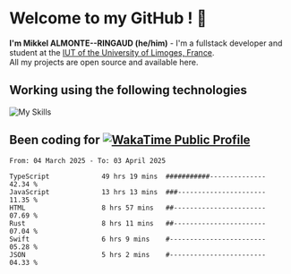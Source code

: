 # Welcome to my GitHub ! 🌃

**I'm Mikkel ALMONTE--RINGAUD (he/him)** - I'm a fullstack developer and student at the [IUT of the University of Limoges, France](https://iut.unilim.fr). \
All my projects are open source and available here.

## Working using the following technologies

![My Skills](https://skillicons.dev/icons?i=solidjs,pnpm,nodejs,ts,js,vercel,netlify,html,css,rust,astro,git,vue,md,electron,figma,github,bash,bun,cloudflare,py,tailwind,nginx,npm,tauri,vite,zig,yarn,windicss,dart,flutter,kotlin&theme=dark)

## Been coding for [![WakaTime Public Profile](https://wakatime.com/badge/user/0839e595-e07a-435c-8d59-ed95f2a3d6dd.svg?style=flat-square)](https://wakatime.com/@0839e595-e07a-435c-8d59-ed95f2a3d6dd)

<!--START_SECTION:waka-->

```plain
From: 04 March 2025 - To: 03 April 2025

TypeScript             49 hrs 19 mins  ###########--------------   42.34 %
JavaScript             13 hrs 13 mins  ###----------------------   11.35 %
HTML                   8 hrs 57 mins   ##-----------------------   07.69 %
Rust                   8 hrs 11 mins   ##-----------------------   07.04 %
Swift                  6 hrs 9 mins    #------------------------   05.28 %
JSON                   5 hrs 2 mins    #------------------------   04.33 %
```

<!--END_SECTION:waka-->
